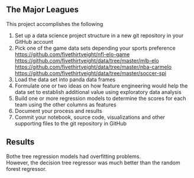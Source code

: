 ## The Major Leagues

This project accomplishes the following<br>
 
1. Set up a data science project structure in a new git repository in your GitHub account<br>
2. Pick one of the game data sets depending your sports preference<br>
https://github.com/fivethirtyeight/nfl-elo-game<br>
https://github.com/fivethirtyeight/data/tree/master/mlb-elo<br>
https://github.com/fivethirtyeight/data/tree/master/nba-carmelo<br>
https://github.com/fivethirtyeight/data/tree/master/soccer-spi<br>
3. Load the data set into panda data frames<br>
4. Formulate one or two ideas on how feature engineering would help the data set to establish additional value using exploratory data analysis<br>
5. Build one or more regression models to determine the scores for each team using the other columns as features<br>
6. Document your process and results<br>
7. Commit your notebook, source code, visualizations and other supporting files to the git repository in GitHub<br>


## Results

Bothe tree regression models had overfitting problems. <br>However, the decision tree regressor was much better than the random forest regressor.
